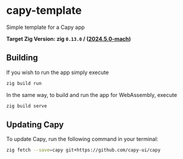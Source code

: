 # capy-template
Simple template for a Capy app

**Target Zig Version: zig `0.13.0` / ([2024.5.0-mach](https://machengine.org/about/nominated-zig/))**

## Building
If you wish to run the app simply execute
```sh
zig build run
```

In the same way, to build and run the app for WebAssembly, execute
```sh
zig build serve
```

## Updating Capy
To update Capy, run the following command in your terminal:
```sh
zig fetch --save=capy git+https://github.com/capy-ui/capy
```
